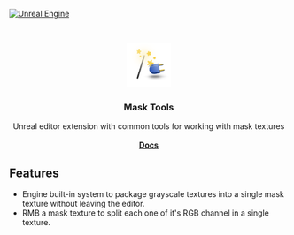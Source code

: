 <a href="https://www.unrealengine.com/">![Unreal Engine](https://img.shields.io/badge/Unreal-5.4%2B-dea309)</a>

<br/>
<p align="center">
  <a href="https://github.com/Bumvolla/MaskTools">
    <img src="Resources/Icon128.png" alt="Logo" width="80" height="80">
  </a>
<h3 align="center">Mask Tools</h3>

  <p align="center">
     Unreal editor extension with common tools for working with mask textures
    <br/>
    <br/>
    <a href="https://bumvolla.github.io/2024/12/19/A2FDocs/"><strong>Docs</strong></a>
  </p>

## Features

- Engine built-in system to package grayscale textures into a single mask texture without leaving the editor.
- RMB a mask texture to split each one of it's RGB channel in a single texture.

##


    
